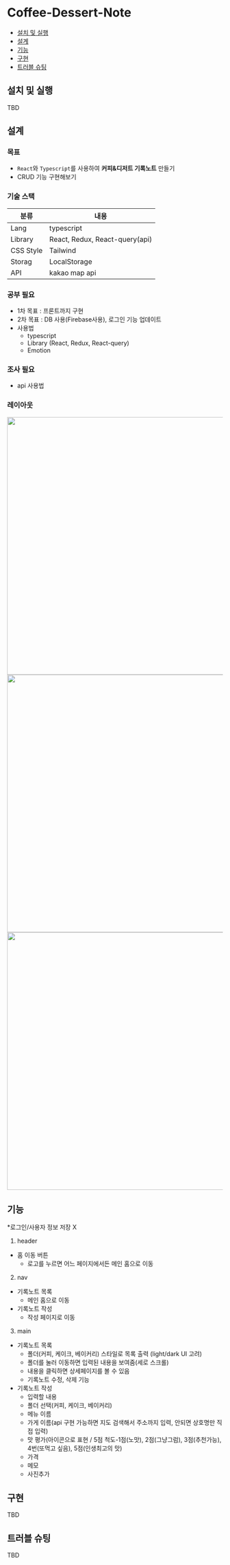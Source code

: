 # Coffee-Dessert-Note

- [설치 및 실행](#설치-및-실행)
- [설계](#설계)
- [기능](#기능)
- [구현](#구현)
- [트러블 슈팅](#트러블-슈팅)

## 설치 및 실행

TBD

## 설계

### 목표

- `React`와 `Typescript`를 사용하여 **커피&디저트 기록노트** 만들기
- CRUD 기능 구현해보기

### 기술 스택

| 분류      | 내용                           |
| --------- | ------------------------------ |
| Lang      | typescript                     |
| Library   | React, Redux, React-query(api) |
| CSS Style | Tailwind                       |
| Storag    | LocalStorage                   |
| API       | kakao map api                  |

### 공부 필요

- 1차 목표 : 프론트까지 구현
- 2차 목표 : DB 사용(Firebase사용), 로그인 기능 업데이트
- 사용법
  - typescript
  - Library (React, Redux, React-query)
  - Emotion

### 조사 필요

- api 사용법

### 레이아웃

<img src="https://user-images.githubusercontent.com/104605709/174498170-c0ec4b66-d3d0-4f65-99af-9333bea73379.jpg" width="600">
<img src="https://user-images.githubusercontent.com/104605709/174498094-e122f0fd-20b6-4d5e-8908-29117c4db8c4.jpg" width="600">
<img src="https://user-images.githubusercontent.com/104605709/174498183-a46bee22-a428-4093-b650-a14973024aff.jpg" width="600">

## 기능

\*로그인/사용자 정보 저장 X

1. header

- 홈 이동 버튼
  - 로고를 누르면 어느 페이지에서든 메인 홈으로 이동

2. nav

- 기록노트 목록
  - 메인 홈으로 이동
- 기록노트 작성
  - 작성 페이지로 이동

3. main

- 기록노트 목록
  - 폴더(커피, 케이크, 베이커리) 스타일로 목록 출력 (light/dark UI 고려)
  - 폴더를 눌러 이동하면 입력된 내용을 보여줌(세로 스크롤)
  - 내용을 클릭하면 상세페이지를 볼 수 있음
  - 기록노트 수정, 삭제 기능
- 기록노트 작성
  - 입력할 내용
  - 폴더 선택(커피, 케이크, 베이커리)
  - 메뉴 이름
  - 가게 이름(api 구현 가능하면 지도 검색해서 주소까지 입력, 안되면 상호명만 직접 입력)
  - 맛 평가(아이콘으로 표현 / 5점 척도-1점(노맛), 2점(그냥그럼), 3점(추천가능), 4번(또먹고 싶음), 5점(인생최고의 맛)
  - 가격
  - 메모
  - 사진추가

## 구현

TBD

## 트러블 슈팅

TBD

##
